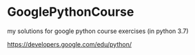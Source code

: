 # GooglePythonCourse
my solutions for google python course exercises (in python 3.7)

https://developers.google.com/edu/python/
